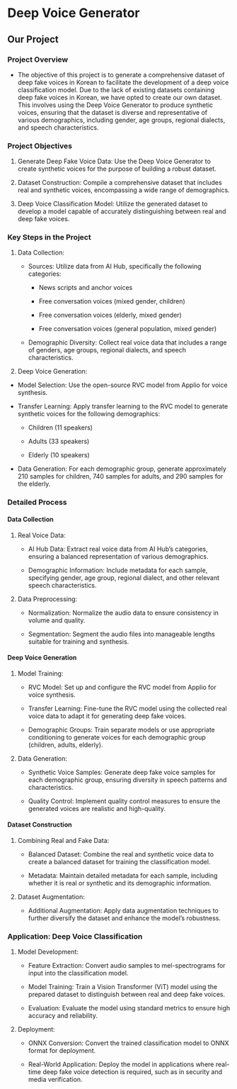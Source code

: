 # Deep Voice Generator

## Our Project

### Project Overview

- The objective of this project is to generate a comprehensive dataset of deep fake voices in Korean to facilitate the development of a deep voice classification model. Due to the lack of existing datasets containing deep fake voices in Korean, we have opted to create our own dataset. This involves using the Deep Voice Generator to produce synthetic voices, ensuring that the dataset is diverse and representative of various demographics, including gender, age groups, regional dialects, and speech characteristics.

### Project Objectives

1. Generate Deep Fake Voice Data: Use the Deep Voice Generator to create synthetic voices for the purpose of building a robust dataset.

2. Dataset Construction: Compile a comprehensive dataset that includes real and synthetic voices, encompassing a wide range of demographics.

3. Deep Voice Classification Model: Utilize the generated dataset to develop a model capable of accurately distinguishing between real and deep fake voices.

### Key Steps in the Project

1. Data Collection:

    - Sources: Utilize data from AI Hub, specifically the following categories:

        - News scripts and anchor voices

        - Free conversation voices (mixed gender, children)

        - Free conversation voices (elderly, mixed gender)

        - Free conversation voices (general population, mixed gender)

    - Demographic Diversity: Collect real voice data that includes a range of genders, age groups, regional dialects, and speech characteristics.

2. Deep Voice Generation:

- Model Selection: Use the open-source RVC model from Applio for voice synthesis.

- Transfer Learning: Apply transfer learning to the RVC model to generate synthetic voices for the following demographics:

  - Children (11 speakers)
  
  - Adults (33 speakers)
  
  - Elderly (10 speakers)

- Data Generation: For each demographic group, generate approximately 210 samples for children, 740 samples for adults, and 290 samples for the elderly.

### Detailed Process

#### Data Collection

1. Real Voice Data:

    - AI Hub Data: Extract real voice data from AI Hub’s categories, ensuring a balanced representation of various demographics.

    - Demographic Information: Include metadata for each sample, specifying gender, age group, regional dialect, and other relevant speech characteristics.

2. Data Preprocessing:

    - Normalization: Normalize the audio data to ensure consistency in volume and quality.

    - Segmentation: Segment the audio files into manageable lengths suitable for training and synthesis.

#### Deep Voice Generation

1. Model Training:

    - RVC Model: Set up and configure the RVC model from Applio for voice synthesis.

    - Transfer Learning: Fine-tune the RVC model using the collected real voice data to adapt it for generating deep fake voices.

    - Demographic Groups: Train separate models or use appropriate conditioning to generate voices for each demographic group (children, adults, elderly).

2. Data Generation:

    - Synthetic Voice Samples: Generate deep fake voice samples for each demographic group, ensuring diversity in speech patterns and characteristics.

    - Quality Control: Implement quality control measures to ensure the generated voices are realistic and high-quality.

#### Dataset Construction

1. Combining Real and Fake Data:

    - Balanced Dataset: Combine the real and synthetic voice data to create a balanced dataset for training the classification model.

    - Metadata: Maintain detailed metadata for each sample, including whether it is real or synthetic and its demographic information.

2. Dataset Augmentation:

    - Additional Augmentation: Apply data augmentation techniques to further diversify the dataset and enhance the model’s robustness.

### Application: Deep Voice Classification

1. Model Development:

    - Feature Extraction: Convert audio samples to mel-spectrograms for input into the classification model.

    - Model Training: Train a Vision Transformer (ViT) model using the prepared dataset to distinguish between real and deep fake voices.

    - Evaluation: Evaluate the model using standard metrics to ensure high accuracy and reliability.

2. Deployment:

    - ONNX Conversion: Convert the trained classification model to ONNX format for deployment.

    - Real-World Application: Deploy the model in applications where real-time deep fake voice detection is required, such as in security and media verification.
